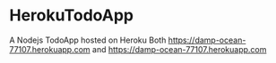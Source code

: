# HerokuTodoApp
A Nodejs TodoApp hosted on Heroku
Both https://damp-ocean-77107.herokuapp.com and <https://damp-ocean-77107.herokuapp.com>
